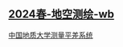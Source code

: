 ## [2024春-地空测绘-wb](https://pan.baidu.com/s/1yySPjOOs7P8HCSr2VHIB8Q?pwd=cbtq)

[中国地质大学测量平差系统](https://www.urbancomp.net/archives/supercuger-surveying-adjustment-system)